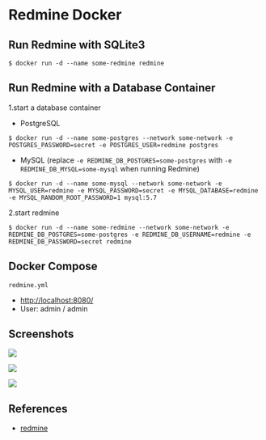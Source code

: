 # Redmine Docker

## Run Redmine with SQLite3
```
$ docker run -d --name some-redmine redmine
```

## Run Redmine with a Database Container
1.start a database container
- PostgreSQL
```
$ docker run -d --name some-postgres --network some-network -e POSTGRES_PASSWORD=secret -e POSTGRES_USER=redmine postgres
```
- MySQL (replace `-e REDMINE_DB_POSTGRES=some-postgres` with `-e REDMINE_DB_MYSQL=some-mysql` when running Redmine)
```
$ docker run -d --name some-mysql --network some-network -e MYSQL_USER=redmine -e MYSQL_PASSWORD=secret -e MYSQL_DATABASE=redmine -e MYSQL_RANDOM_ROOT_PASSWORD=1 mysql:5.7
```
2.start redmine
```
$ docker run -d --name some-redmine --network some-network -e REDMINE_DB_POSTGRES=some-postgres -e REDMINE_DB_USERNAME=redmine -e REDMINE_DB_PASSWORD=secret redmine
```

## Docker Compose
`redmine.yml`

- [http://localhost:8080/](http://localhost:8080/)
- User: admin / admin

## Screenshots
![](https://www.redmine.org/attachments/download/19137/redmine-login.png)

![](https://www.redmine.org/attachments/download/19564/redmine-project-overview.png)

![](https://www.redmine.org/attachments/download/2463/projects_redmine_activity.png)

## References
- [redmine](https://hub.docker.com/_/redmine/)